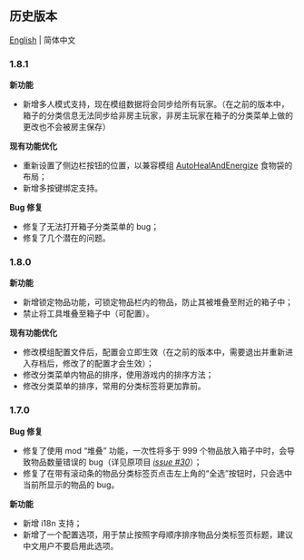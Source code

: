 ﻿## 历史版本

[English](VersionHistory.md) | 简体中文

### 1.8.1

**新功能**

- 新增多人模式支持，现在模组数据将会同步给所有玩家。（在之前的版本中，箱子的分类信息无法同步给非房主玩家，非房主玩家在箱子的分类菜单上做的更改也不会被房主保存）

**现有功能优化**

- 重新设置了侧边栏按钮的位置，以兼容模组 [AutoHealAndEnergize](https://www.nexusmods.com/stardewvalley/mods/29035) 食物袋的布局；
- 新增多按键绑定支持。

**Bug 修复**

- 修复了无法打开箱子分类菜单的 bug；
- 修复了几个潜在的问题。

### 1.8.0

**新功能**

- 新增锁定物品功能，可锁定物品栏内的物品，防止其被堆叠至附近的箱子中；
- 禁止将工具堆叠至箱子中（可配置）。

**现有功能优化**

- 修改模组配置文件后，配置会立即生效（在之前的版本中，需要退出并重新进入存档后，修改了的配置才会生效）；
- 修改分类菜单内物品的排序，使用游戏内的排序方法；
- 修改分类菜单的排序，常用的分类标签将更加靠前。

### 1.7.0

**Bug 修复**

- 修复了使用 mod “堆叠” 功能，一次性将多于 999 个物品放入箱子中时，会导致物品数量错误的 bug（详见原项目 _[issue #30](https://github.com/aEnigmatic/ConvenientChests/issues/30)_）；
- 修复了在带有滚动条的物品分类标签页点击左上角的“全选”按钮时，只会选中当前所显示的物品的 bug。

**新功能**

- 新增 i18n 支持；
- 新增了一个配置选项，用于禁止按照字母顺序排序物品分类标签页标题，建议中文用户不要启用此选项。